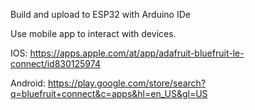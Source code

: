 Build and upload to ESP32 with Arduino IDe

Use mobile app to interact with devices.

IOS: https://apps.apple.com/at/app/adafruit-bluefruit-le-connect/id830125974

Android: https://play.google.com/store/search?q=bluefruit+connect&c=apps&hl=en_US&gl=US

